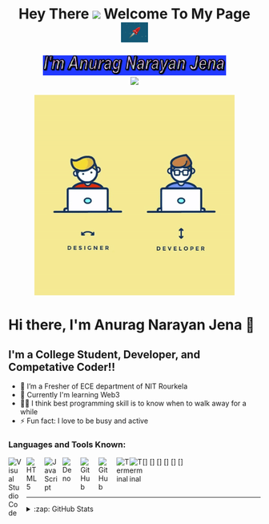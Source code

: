 <!-- <br><br><br><br><br><br>
<img src="./scrat.png" width="800" height="600">
<hr> -->
<div align="center">
    <h1>Hey There <img src="https://media.giphy.com/media/hvRJCLFzcasrR4ia7z/giphy.gif" height="30px"> Welcome To My Page <img src="./Rocket.gif" height="40px"></h1>
    <img src="./name.gif" height="40px">
    <br>
    <img src="./work.gif" height="60px">
    <br><br>
    <img src="./Devgif.gif"  width="400px"/>
</div>


<!-- <div align="center">
<br> 
<img src="./dock.jpg" width="80%" height="40px">
</div> -->

# Hi there, I'm Anurag Narayan Jena 👋


## I'm a College Student, Developer, and Competative Coder!!

- 👯 I’m a Fresher of ECE department of NIT Rourkela
- 🥅 Currently I'm learning Web3
- 👨‍💻 I think best programming skill is to know when to walk away for a while
- ⚡ Fun fact: I love to be busy and active 


### Languages and Tools Known:

[<img align="left" alt="Visual Studio Code" width="26px" src="https://cdn.jsdelivr.net/gh/devicons/devicon/icons/vscode/vscode-original.svg" style="padding-right:10px;" />]
[<img align="left" alt="HTML5" width="26px" src="https://cdn.jsdelivr.net/gh/devicons/devicon/icons/html5/html5-original.svg" style="padding-right:10px;" />]
[<img align="left" alt="JavaScript" width="26px" src="https://cdn.jsdelivr.net/gh/devicons/devicon/icons/javascript/javascript-original.svg" style="padding-right:10px;" />]
[<img align="left" alt="Deno" width="26px" src="./img/deno-light.svg" style="padding-right:10px;" />]
[<img align="left" alt="GitHub" width="26px" src="https://user-images.githubusercontent.com/3369400/139447912-e0f43f33-6d9f-45f8-be46-2df5bbc91289.png" style="padding-right:10px;" />](https://www.youtube.com/playlist?list=PLkwxH9e_vrAJ0WbEsFA9W3I1W-g_BTsbt#gh-dark-mode-only)
[<img align="left" alt="GitHub" width="26px" src="https://user-images.githubusercontent.com/3369400/139448065-39a229ba-4b06-434b-bc67-616e2ed80c8f.png" style="padding-right:10px;" />](https://www.youtube.com/playlist?list=PLkwxH9e_vrAJ0WbEsFA9W3I1W-g_BTsbt#gh-light-mode-only)
[<img align="left" alt="Terminal" width="26px" src="./img/terminal-light.svg" />]
[<img align="left" alt="Terminal" width="26px" src="./img/terminal-dark.svg" />]

<br />
<br />

---


<details>
  <summary>:zap: GitHub Stats</summary>

  <img align="left" alt="codeSTACKr's GitHub Stats" src="https://github-readme-stats.vercel.app/api?username=anj20&show_icons=true&hide_border=false&title_color=ff652f&icon_color=FFE400&bg_color=09131B&text_color=ffffff&border_color=0c1a25" />

</details>

